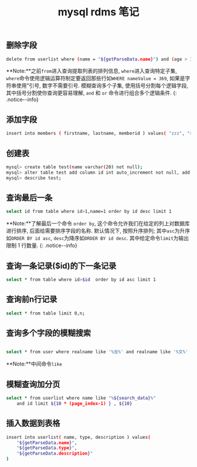 ﻿---
title: "mysql rdms 笔记"
tags:
  - Articles
---



## 删除字段

```bash
delete from userlist where (name = "${getParseData.name}") and (age > 18)
```
**Note:**之前`from`进入查询提取列表的排列信息, `where`进入查询特定子集, `where`命令使用逻辑运算符制定要返回那些行如`WHERE nameValue = 369`, 如果是字符串使用"引号, 数字不需要引号. 模糊查询多个子集, 使用括号分割每个逻辑字段, 其中括号分割使你查询更容易理解,  `and` 和 `or` 命令进行组合多个逻辑条件.
{: .notice--info}


## 添加字段

```bash
insert into members ( firstname, lastname, memberid ) values( "zzz", "sss", 1);
```

## 创建表

```bash
mysql> create table test(name varchar(20) not null);
mysql> alter table test add column id int auto_increment not null, add primary key(id);
mysql> describe test;
```

## 查询最后一条

```bash
select id from table where id>1,name=1 order by id desc limit 1
```

**Note:**了解最后一个命令 `order by`, 这个命令允许我们在给定的列上对数据库进行排序, 后面给需要排序字段的名称. 默认情况下, 按照升序排列; 其中`asc`为升序如`ORDER BY id asc`, `desc`为降序如`ORDER BY id desc`. 其中给定命令`limit`为输出限制 1 行数量.
{: .notice--info}

## 查询一条记录($id)的下一条记录

```bash
select * from table where id>$id  order by id asc limit 1
```


## 查询前n行记录

```bash
select * from table limit 0,n;
```

## 查询多个字段的模糊搜索

```bash

select * from user where realname like '%龙%' and realname like '%文%'
```
**Note:**中间命令`like`


## 模糊查询加分页

```bash
select * from userlist where name like "%${search_data}%" 
    and id limit ${10 * (page_index-1) } , ${10}
```

## 插入数据到表格

```bash
insert into userlist( name, type, description ) values( 
    "${getParseData.name}", 
    "${getParseData.type}", 
    "${getParseData.description}" 
)
```

